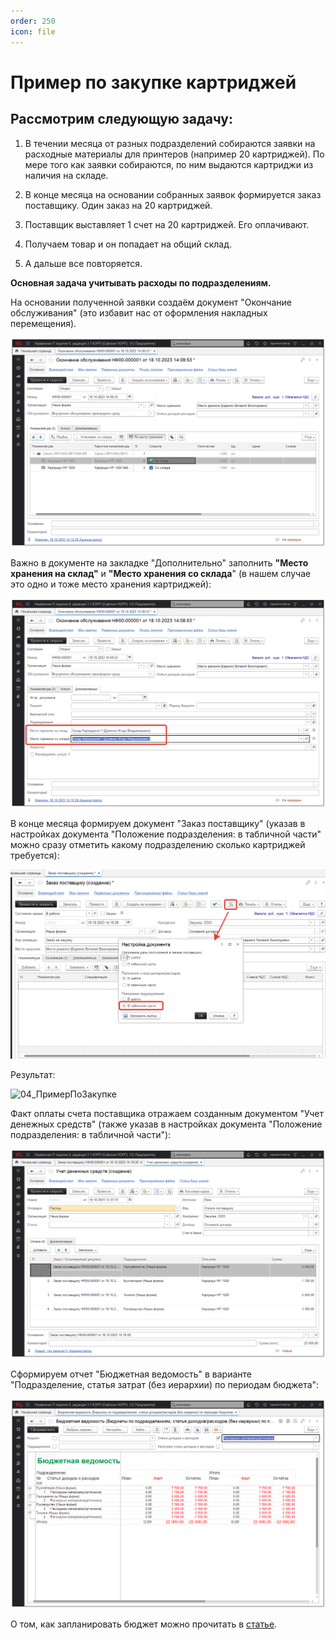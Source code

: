 ```yaml
---
order: 250
icon: file
---
```


# Пример по закупке картриджей

## Рассмотрим следующую задачу:

1. В течении месяца от разных подразделений собираются заявки на расходные материалы для принтеров (например 20 картриджей). По мере того как заявки собираются, по ним выдаются картриджи из наличия на складе.

2. В конце месяца на основании собранных заявок формируется заказ поставщику. Один заказ на 20 картриджей.

3. Поставщик выставляет 1 счет на 20 картриджей. Его оплачивают.

4. Получаем товар и он попадает на общий склад.

5. А дальше все повторяется.

**Основная задача учитывать расходы по подразделениям.**

На основании полученной заявки создаём документ "Окончание обслуживания" (это избавит нас от оформления накладных перемещения).

![01_ПримерПоЗакупке](static/01_ПримерПоЗакупке.png)

Важно в документе на закладке "Дополнительно" заполнить **"Место хранения на склад"** и **"Место хранения со склада**" (в нашем случае это одно и тоже место хранения картриджей):

![02_ПримерПоЗакупке](static/02_ПримерПоЗакупке.png)

В конце месяца формируем документ "Заказ поставщику" (указав в настройках документа "Положение подразделения: в табличной части" можно сразу отметить какому подразделению сколько картриджей требуется):

![03_ПримерПоЗакупке](static/03_ПримерПоЗакупке.png)

Результат:

![04_ПримерПоЗакупке](static/04ПримерПоЗакупке.png)

Факт оплаты счета поставщика отражаем созданным документом "Учет денежных средств" (также указав в настройках документа "Положение подразделения: в табличной части"):

![05_ПримерПоЗакупке](static/05_ПримерПоЗакупке.png)

Сформируем отчет "Бюджетная ведомость" в варианте "Подразделение, статья затрат (без иерархии) по периодам бюджета":

![06_ПримерПоЗакупке](static/06_ПримерПоЗакупке.png)

О том, как запланировать бюджет можно прочитать в [статье](https://softonit.ru/FAQ/courses/?COURSE_ID=1&LESSON_ID=80).

